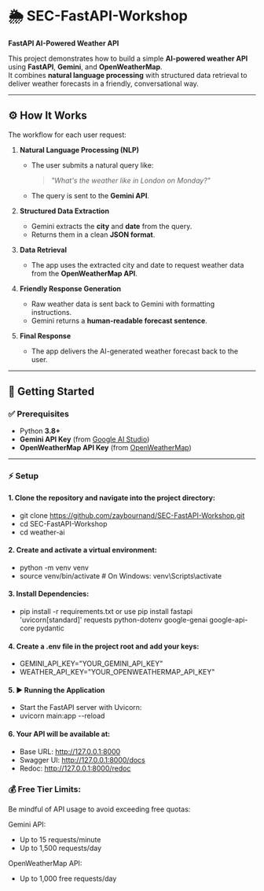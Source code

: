 # 🌦️ SEC-FastAPI-Workshop

**FastAPI AI-Powered Weather API**

This project demonstrates how to build a simple **AI-powered weather API** using **FastAPI**, **Gemini**, and **OpenWeatherMap**.  
It combines **natural language processing** with structured data retrieval to deliver weather forecasts in a friendly, conversational way.

---

## ⚙️ How It Works

The workflow for each user request:

1. **Natural Language Processing (NLP)**

   - The user submits a natural query like:
     > _"What's the weather like in London on Monday?"_
   - The query is sent to the **Gemini API**.

2. **Structured Data Extraction**

   - Gemini extracts the **city** and **date** from the query.
   - Returns them in a clean **JSON format**.

3. **Data Retrieval**

   - The app uses the extracted city and date to request weather data from the **OpenWeatherMap API**.

4. **Friendly Response Generation**

   - Raw weather data is sent back to Gemini with formatting instructions.
   - Gemini returns a **human-readable forecast sentence**.

5. **Final Response**
   - The app delivers the AI-generated weather forecast back to the user.

---

## 🚀 Getting Started

### ✅ Prerequisites

- Python **3.8+**
- **Gemini API Key** (from [Google AI Studio](https://aistudio.google.com/))
- **OpenWeatherMap API Key** (from [OpenWeatherMap](https://openweathermap.org/api))

---

### ⚡ Setup

#### 1. Clone the repository and navigate into the project directory:

- git clone https://github.com/zaybournand/SEC-FastAPI-Workshop.git
- cd SEC-FastAPI-Workshop
- cd weather-ai

#### 2. Create and activate a virtual environment:

- python -m venv venv
- source venv/bin/activate # On Windows: venv\Scripts\activate

#### 3. Install Dependencies:

- pip install -r requirements.txt or use pip install fastapi 'uvicorn[standard]' requests python-dotenv google-genai google-api-core pydantic

#### 4. Create a .env file in the project root and add your keys:

- GEMINI_API_KEY="YOUR_GEMINI_API_KEY"
- WEATHER_API_KEY="YOUR_OPENWEATHERMAP_API_KEY"

#### 5. ▶️ Running the Application

- Start the FastAPI server with Uvicorn:
- uvicorn main:app --reload

#### 6. Your API will be available at:

- Base URL: http://127.0.0.1:8000
- Swagger UI: http://127.0.0.1:8000/docs
- Redoc: http://127.0.0.1:8000/redoc

### 💰 Free Tier Limits:

Be mindful of API usage to avoid exceeding free quotas:

Gemini API:

- Up to 15 requests/minute
- Up to 1,500 requests/day

OpenWeatherMap API:

- Up to 1,000 free requests/day

